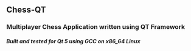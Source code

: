 ## Chess-QT

### Multiplayer Chess Application written using QT Framework

##### Built and tested for Qt 5 using GCC on x86_64 Linux
